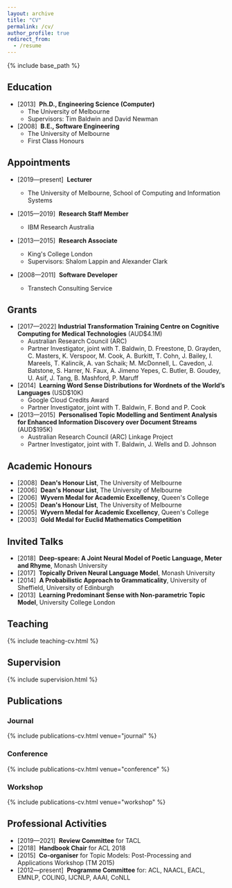 ```yaml
---
layout: archive
title: "CV"
permalink: /cv/
author_profile: true
redirect_from:
  - /resume
---
```


{% include base_path %}

## Education

* [2013]&nbsp; **Ph.D., Engineering Science (Computer)**
  * The University of Melbourne
  * Supervisors: Tim Baldwin and David Newman
* [2008]&nbsp; **B.E., Software Engineering**
  * The University of Melbourne
  * First Class Honours
  
## Appointments

* [2019&mdash;present]&nbsp; **Lecturer**
  * The University of Melbourne, School of Computing and Information Systems

* [2015&mdash;2019]&nbsp; **Research Staff Member**
  * IBM Research Australia
  
* [2013&mdash;2015]&nbsp; **Research Associate**
  * King's College London
  * Supervisors: Shalom Lappin and Alexander Clark
  
* [2008&mdash;2011]&nbsp; **Software Developer**
  * Transtech Consulting Service
 
  

## Grants
- [2017&mdash;2022] **Industrial Transformation Training Centre on Cognitive Computing for Medical Technologies** (AUD$4.1M)
  - Australian Research Council (ARC) 
  - Partner Investigator, joint with T. Baldwin, D. Freestone, D. Grayden, C. Masters, K. Verspoor, M. Cook, A. Burkitt, T. Cohn, J. Bailey, I. Mareels, T. Kalincik, A. van Schaik; M. McDonnell, L. Cavedon, J. Batstone, S. Harrer, N. Faux, A. Jimeno Yepes, C. Butler, B. Goudey, U. Asif, J. Tang, B. Mashford, P. Maruff
- [2014]&nbsp; **Learning Word Sense Distributions for Wordnets of the World’s Languages** (USD$10K)
  - Google Cloud Credits Award
  - Partner Investigator, joint with T. Baldwin, F. Bond and P. Cook
- [2013&mdash;2015]&nbsp; **Personalised Topic Modelling and Sentiment Analysis for Enhanced Information Discovery over Document Streams** (AUD$195K)
  - Australian Research Council (ARC) Linkage Project
  - Partner Investigator, joint with T. Baldwin, J. Wells and D. Johnson


## Academic Honours

- [2008]&nbsp; **Dean's Honour List**, The University of Melbourne
- [2006]&nbsp; **Dean's Honour List**, The University of Melbourne
- [2006]&nbsp; **Wyvern Medal for Academic Excellency**, Queen's College
- [2005]&nbsp; **Dean's Honour List**, The University of Melbourne
- [2005]&nbsp; **Wyvern Medal for Academic Excellency**, Queen's College
- [2003]&nbsp; **Gold Medal for Euclid Mathematics Competition**

## Invited Talks

- [2018]&nbsp; **Deep-speare: A Joint Neural Model of Poetic Language, Meter and Rhyme**, Monash University
- [2017]&nbsp; **Topically Driven Neural Language Model**, Monash University
- [2014]&nbsp; **A Probabilistic Approach to Grammaticality**, University of Sheffield, University of Edinburgh
- [2013]&nbsp; **Learning Predominant Sense with Non-parametric Topic Model**, University College London


## Teaching

{% include teaching-cv.html %}

## Supervision

{% include supervision.html %}

## Publications

### Journal

{% include publications-cv.html venue="journal" %}

### Conference

{% include publications-cv.html venue="conference" %}

### Workshop

{% include publications-cv.html venue="workshop" %}

## Professional Activities

- [2019&mdash;2021]&nbsp; **Review Committee** for TACL
- [2018]&nbsp; **Handbook Chair** for ACL 2018
- [2015]&nbsp; **Co-organiser** for Topic Models: Post-Processing and Applications Workshop (TM 2015)
- [2012&mdash;present]&nbsp; **Programme Committee** for: ACL, NAACL, EACL, EMNLP, COLING, IJCNLP, AAAI, CoNLL
